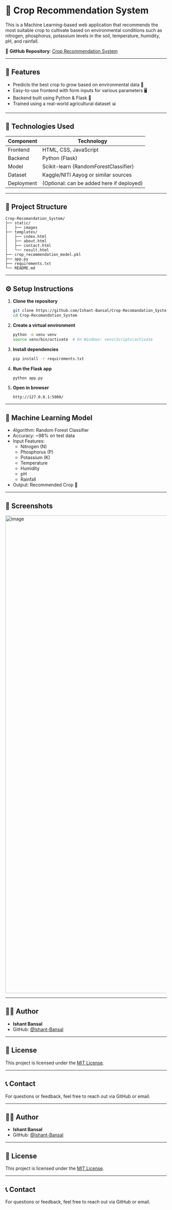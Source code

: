 # 🌾 Crop Recommendation System

This is a Machine Learning-based web application that recommends the most suitable crop to cultivate based on environmental conditions such as nitrogen, phosphorus, potassium levels in the soil, temperature, humidity, pH, and rainfall.

🔗 **GitHub Repository**: [Crop Recommendation System](https://github.com/Ishant-Bansal/Crop-Recomandation_System.git)

---

## 📌 Features

- Predicts the best crop to grow based on environmental data 🌱
- Easy-to-use frontend with form inputs for various parameters 🖥️
- Backend built using Python & Flask 🐍
- Trained using a real-world agricultural dataset 📊

---

## 🚀 Technologies Used

| Component   | Technology          |
|-------------|----------------------|
| Frontend    | HTML, CSS, JavaScript |
| Backend     | Python (Flask)        |
| Model       | Scikit-learn (RandomForestClassifier) |
| Dataset     | Kaggle/NITI Aayog or similar sources |
| Deployment  | (Optional: can be added here if deployed) |

---

## 📁 Project Structure

```
Crop-Recomandation_System/
├── static/
│   ├── images
├── templates/
│   ├── index.html
│   ├── about.html
│   ├── contact.html
│   └── result.html
├── crop_recommendation_model.pkl
├── app.py
├── requirements.txt
└── README.md
```

---

## ⚙️ Setup Instructions

1. **Clone the repository**
   ```bash
   git clone https://github.com/Ishant-Bansal/Crop-Recomandation_System.git
   cd Crop-Recomandation_System
   ```

2. **Create a virtual environment**
   ```bash
   python -m venv venv
   source venv/bin/activate  # On Windows: venv\Scripts\activate
   ```

3. **Install dependencies**
   ```bash
   pip install -r requirements.txt
   ```

4. **Run the Flask app**
   ```bash
   python app.py
   ```

5. **Open in browser**
   ```
   http://127.0.0.1:5000/
   ```

---

## 🧠 Machine Learning Model

- Algorithm: Random Forest Classifier
- Accuracy: ~98% on test data
- Input Features:
  - Nitrogen (N)
  - Phosphorus (P)
  - Potassium (K)
  - Temperature
  - Humidity
  - pH
  - Rainfall
- Output: Recommended Crop 🌿

---

## 📸 Screenshots

<img width="1920" height="1485" alt="image" src="https://github.com/user-attachments/assets/128cc9ed-5875-4125-b65a-9290602032c0" />

---

## 👨‍💻 Author

- **Ishant Bansal**
- GitHub: [@Ishant-Bansal](https://github.com/Ishant-Bansal)

---

## 📜 License

This project is licensed under the [MIT License](LICENSE).

---

## 📞 Contact

For questions or feedback, feel free to reach out via GitHub or email.

---

## 👨‍💻 Author

- **Ishant Bansal**
- GitHub: [@Ishant-Bansal](https://github.com/Ishant-Bansal)

---

## 📜 License

This project is licensed under the [MIT License](LICENSE).

---

## 📞 Contact

For questions or feedback, feel free to reach out via GitHub or email.
